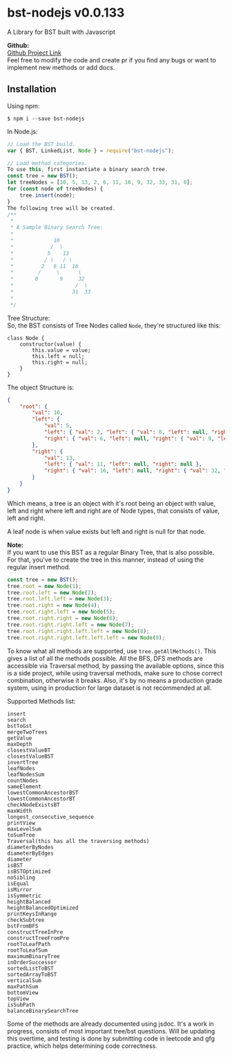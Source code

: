 # bst-nodejs v0.0.133

A Library for BST built with Javascript

**Github:**<br>
[Github Project Link](https://github.com/dibyajyotiron/bst-nodejs)<br>
Feel free to modify the code and create pr if you find any bugs or want to implement new methods or add docs.

## Installation

Using npm:

```shell
$ npm i --save bst-nodejs
```

In Node.js:

```js
// Load the BST build.
var { BST, LinkedList, Node } = require("bst-nodejs");

// Load method categories.
To use this, first instantiate a binary search tree.
const tree = new BST();
let treeNodes = [10, 5, 13, 2, 6, 11, 16, 9, 32, 33, 31, 0];
for (const node of treeNodes) {
	tree.insert(node);
}
The following tree will be created.
/**
 *
 * A Sample Binary Search Tree:
 *
 *             10
 *            /  \
 *           5    13
 *          / \   / \
 *         2   6 11  16
 *        /     \      \
 *       0       9     32
 *                    /  \
 *                   31  33
 *
 */

```

Tree Structure:<br>
So, the BST consists of Tree Nodes called `Node`, they're structured like this:

```
class Node {
	constructor(value) {
		this.value = value;
		this.left = null;
		this.right = null;
	}
}
```

The object Structure is:

```json
{
	"root": {
		"val": 10,
		"left": {
			"val": 5,
			"left": { "val": 2, "left": { "val": 0, "left": null, "right": null }, "right": null },
			"right": { "val": 6, "left": null, "right": { "val": 9, "left": null, "right": null } }
		},
		"right": {
			"val": 13,
			"left": { "val": 11, "left": null, "right": null },
			"right": { "val": 16, "left": null, "right": { "val": 32, "left": { "val": 31, "left": null, "right": null }, "right": { "val": 33, "left": null, "right": null } } }
		}
	}
}
```

Which means, a tree is an object with it's root being an object with value, left and right where left and right are of Node types, that consists of
value, left and right.

A leaf node is when value exists but left and right is null for that node.

**Note:**<br>
If you want to use this BST as a regular Binary Tree, that is also possible. For that, you've to create the tree in this manner, instead of using the regular
insert method.

```js
const tree = new BST();
tree.root = new Node(1);
tree.root.left = new Node(2);
tree.root.left.left = new Node(3);
tree.root.right = new Node(4);
tree.root.right.left = new Node(5);
tree.root.right.right = new Node(6);
tree.root.right.right.left = new Node(7);
tree.root.right.right.left.left = new Node(8);
tree.root.right.right.left.left.left = new Node(9);
```

To know what all methods are supported, use `tree.getAllMethods()`.
This gives a list of all the methods possible. All the BFS, DFS methods are accessible via Traversal method, by passing the available options,
since this is a side project, while using traversal methods, make sure to chose correct combination, otherwise it breaks.
Also, it's by no means a production grade system, using in production for large dataset is not recommended at all.

Supported Methods list:

```
insert
search
bstToGst
mergeTwoTrees
getValue
maxDepth
closestValueBT
closestValueBST
invertTree
leafNodes
leafNodesSum
countNodes
sameElement
lowestCommonAncestorBST
lowestCommonAncestorBT
checkNodeExistsBT
maxWidth
longest_consecutive_sequence
printView
maxLevelSum
toSumTree
Traversal(this has all the traversing methods)
diameterByNodes
diameterByEdges
diameter
isBST
isBSTOptimized
noSibling
isEqual
isMirror
isSymmetric
heightBalanced
heightBalancedOptimized
printKeysInRange
checkSubtree
bstFromBFS
constructTreeInPre
constructTreeFromPre
rootToLeafPath
rootToLeafSum
maximumBinaryTree
inOrderSuccessor
sortedListToBST
sortedArrayToBST
verticalSum
maxPathSum
bottomView
topView
isSubPath
balanceBinarySearchTree
```

Some of the methods are already documented using jsdoc. It's a work in progress, consists of most important tree/bst questions.
Will be updating this overtime, and testing is done by submitting code in leetcode and gfg practice, which helps determining code correctness.

